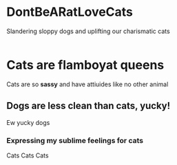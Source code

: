 # DontBeARatLoveCats
Slandering sloppy dogs and uplifting our charismatic cats
<htm1>
  <body>
  <img src=""/>
<body>
  <div>
    <h1>Cats are flamboyat queens</h1>
      <p>Cats are so <strong>sassy</strong> and have attiuides like no other animal</p>
  </div>
    <h2>Dogs are less clean than cats, yucky!</h2>
      <p>Ew yucky dogs</p>
    <h3>Expressing my sublime feelings for cats</h3>
      <p>Cats Cats Cats
      </p>
  <div>
</body>  
